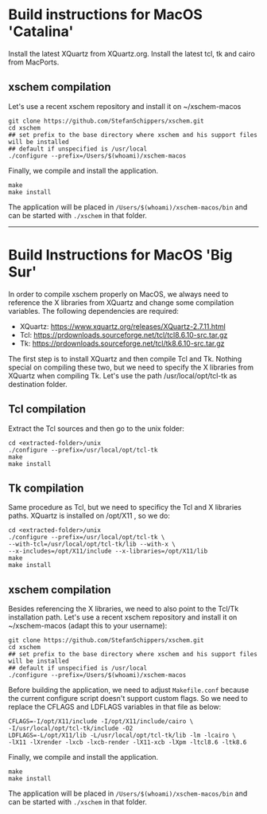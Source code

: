 # Build instructions for MacOS 'Catalina'
Install the latest XQuartz from XQuartz.org.
Install the latest tcl, tk and cairo from MacPorts. 

## xschem compilation
Let's use a recent xschem repository and install it on ~/xschem-macos  

```
git clone https://github.com/StefanSchippers/xschem.git  
cd xschem  
## set prefix to the base directory where xschem and his support files will be installed
## default if unspecified is /usr/local
./configure --prefix=/Users/$(whoami)/xschem-macos
```

Finally, we compile and install the application.  

```
make
make install
```

The application will be placed in `/Users/$(whoami)/xschem-macos/bin` and can be started with
`./xschem` in that folder.

---

# Build Instructions for MacOS 'Big Sur'
In order to compile xschem properly on MacOS, we always need to reference the X libraries from XQuartz
and change some compilation variables. The following dependencies are required:
- XQuartz: https://www.xquartz.org/releases/XQuartz-2.7.11.html
- Tcl: https://prdownloads.sourceforge.net/tcl/tcl8.6.10-src.tar.gz
- Tk: https://prdownloads.sourceforge.net/tcl/tk8.6.10-src.tar.gz  

The first step is to install XQuartz and then compile Tcl and Tk. Nothing special on compiling these two, but
we need to specify the X libraries from XQuartz when compiling Tk. Let's use the path
/usr/local/opt/tcl-tk as destination folder.
## Tcl compilation
Extract the Tcl sources and then go to the unix folder:

```
cd <extracted-folder>/unix
./configure --prefix=/usr/local/opt/tcl-tk  
make
make install
```

## Tk compilation
Same procedure as Tcl, but we need to specificy the Tcl and X libraries paths. XQuartz is installed on
/opt/X11 , so we do:  

```
cd <extracted-folder>/unix
./configure --prefix=/usr/local/opt/tcl-tk \
--with-tcl=/usr/local/opt/tcl-tk/lib --with-x \
--x-includes=/opt/X11/include --x-libraries=/opt/X11/lib  
make
make install  
```

## xschem compilation
Besides referencing the X libraries, we need to also point to the Tcl/Tk installation path. Let's use a recent
xschem repository and install it on ~/xschem-macos (adapt this to your username):  

```
git clone https://github.com/StefanSchippers/xschem.git  
cd xschem  
## set prefix to the base directory where xschem and his support files will be installed
## default if unspecified is /usr/local
./configure --prefix=/Users/$(whoami)/xschem-macos
```

Before building the application, we need to adjust `Makefile.conf` because the current configure
script doesn't support custom flags. So we need to replace the CFLAGS and LDFLAGS variables in that file
as below:  

```
CFLAGS=-I/opt/X11/include -I/opt/X11/include/cairo \
-I/usr/local/opt/tcl-tk/include -O2
LDFLAGS=-L/opt/X11/lib -L/usr/local/opt/tcl-tk/lib -lm -lcairo \
-lX11 -lXrender -lxcb -lxcb-render -lX11-xcb -lXpm -ltcl8.6 -ltk8.6
```

Finally, we compile and install the application.  

```
make
make install
```

The application will be placed in `/Users/$(whoami)/xschem-macos/bin` and can be started with
`./xschem` in that folder.
